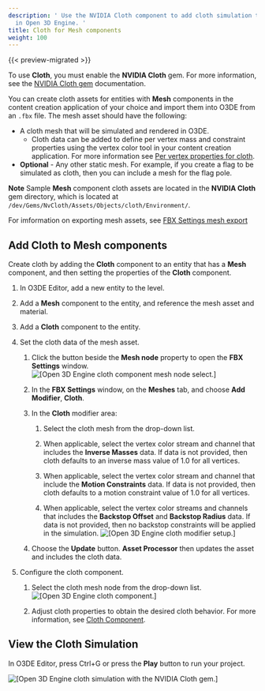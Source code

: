 ```yaml
---
description: ' Use the NVIDIA Cloth component to add cloth simulation to Mesh components
  in Open 3D Engine. '
title: Cloth for Mesh components
weight: 100
---
```


{{< preview-migrated >}}

To use **Cloth**, you must enable the **NVIDIA Cloth** gem. For more information, see the [NVIDIA Cloth gem](/docs/user-guide/gems/reference/nvidia-cloth/) documentation.

You can create cloth assets for entities with **Mesh** components in the content creation application of your choice and import them into O3DE from an `.fbx` file. The mesh asset should have the following:
+ A cloth mesh that will be simulated and rendered in O3DE.
  + Cloth data can be added to define per vertex mass and constraint properties using the vertex color tool in your content creation application. For more information see [Per vertex properties for cloth](/docs/user-guide/interactivity/physics/nvidia-cloth/vertex-data.md).
+ **Optional** - Any other static mesh. For example, if you create a flag to be simulated as cloth, then you can include a mesh for the flag pole.

**Note**
Sample **Mesh** component cloth assets are located in the **NVIDIA Cloth** gem directory, which is located at `/dev/Gems/NvCloth/Assets/Objects/cloth/Environment/`.

For imformation on exporting mesh assets, see [FBX Settings mesh export](/docs/user-guide/assets/fbx-settings/mesh-export.md)

## Add Cloth to Mesh components 

Create cloth by adding the **Cloth** component to an entity that has a **Mesh** component, and then setting the properties of the **Cloth** component.

1. In O3DE Editor, add a new entity to the level.

1. Add a **Mesh** component to the entity, and reference the mesh asset and material.

1. Add a **Cloth** component to the entity.

1. Set the cloth data of the mesh asset.

   1. Click the button beside the **Mesh node** property to open the **FBX Settings** window.
![\[Open 3D Engine cloth component mesh node select.\]](/images/user-guide/physx/cloth/ui-cloth-mesh-node-select.png)

   1. In the **FBX Settings** window, on the **Meshes** tab, and choose **Add Modifier**, **Cloth**.

   1. In the **Cloth** modifier area:

      1. Select the cloth mesh from the drop-down list.

      1. When applicable, select the vertex color stream and channel that includes the **Inverse Masses** data. If data is not provided, then cloth defaults to an inverse mass value of 1.0 for all vertices.

      1. When applicable, select the vertex color stream and channel that include the **Motion Constraints** data. If data is not provided, then cloth defaults to a motion constraint value of 1.0 for all vertices.

      1. When applicable, select the vertex color streams and channels that includes the **Backstop Offset** and **Backstop Radius** data. If data is not provided, then no backstop constraints will be applied in the simulation.
![\[Open 3D Engine cloth modifier setup.\]](/images/user-guide/physx/cloth/ui-cloth-modifier-mesh-setup.png)

   1. Choose the **Update** button. **Asset Processor** then updates the asset and includes the cloth data.

1. Configure the cloth component.

   1. Select the cloth mesh node from the drop-down list.
![\[Open 3D Engine cloth component.\]](/images/user-guide/physx/cloth/ui-cloth-component-select-mesh.png)

   1. Adjust cloth properties to obtain the desired cloth behavior. For more information, see [Cloth Component](/docs/user-guide/components/reference/physx/cloth/).

## View the Cloth Simulation 

In O3DE Editor, press Ctrl+G or press the **Play** button to run your project.

![\[Open 3D Engine cloth simulation with the NVIDIA Cloth gem.\]](/images/user-guide/physx/cloth/anim-mesh-cloth.gif)
